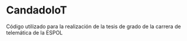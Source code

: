 # CandadoIoT
Código utilizado para la realización de la tesis de grado de la carrera de telemática de la ESPOL
